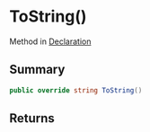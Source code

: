 # ToString()

Method in [Declaration](/api/csharp/yarn.compiler.declaration.md)

## Summary



```csharp
public override string ToString()
```

## Returns



